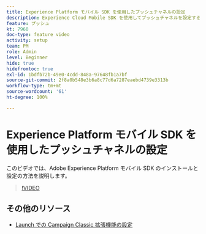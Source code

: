 ```yaml
---
title: Experience Platform モバイル SDK を使用したプッシュチャネルの設定
description: Experience Cloud Mobile SDK を使用してプッシュチャネルを設定する方法を説明します。
feature: プッシュ
kt: 7960
doc-type: feature video
activity: setup
team: PM
role: Admin
level: Beginner
hide: true
hidefromtoc: true
exl-id: 1bdfb72b-49e0-4cdd-848a-97648fb1a7bf
source-git-commit: 2f8a0b548e3b6a8c77d6a7287eaebd4739e3313b
workflow-type: tm+mt
source-wordcount: '61'
ht-degree: 100%

---
```


# Experience Platform モバイル SDK を使用したプッシュチャネルの設定

このビデオでは、Adobe Experience Platform モバイル SDK のインストールと設定の方法を説明します。

>[!VIDEO](https://video.tv.adobe.com/v/27699?quality=12)


## その他のリソース

* [Launch での Campaign Classic 拡張機能の設定](https://aep-sdks.gitbook.io/docs/using-mobile-extensions/adobe-campaignclassic)
